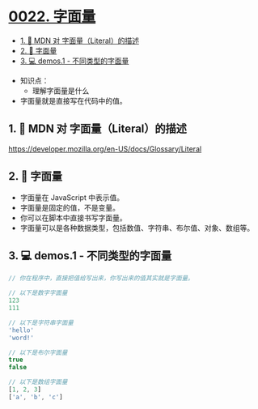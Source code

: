 # [0022. 字面量](https://github.com/Tdahuyou/TNotes.html-css-js/tree/main/notes/0022.%20%E5%AD%97%E9%9D%A2%E9%87%8F)


<!-- region:toc -->
- [1. 🔗 MDN 对 字面量（Literal）的描述](#1--mdn-对-字面量literal的描述)
- [2. 📒 字面量](#2--字面量)
- [3. 💻 demos.1 - 不同类型的字面量](#3--demos1---不同类型的字面量)
<!-- endregion:toc -->
- 知识点：
  - 理解字面量是什么
- 字面量就是直接写在代码中的值。

## 1. 🔗 MDN 对 字面量（Literal）的描述

https://developer.mozilla.org/en-US/docs/Glossary/Literal

## 2. 📒 字面量

- 字面量在 JavaScript 中表示值。
- 字面量是固定的值，不是变量。
- 你可以在脚本中直接书写字面量。
- 字面量可以是各种数据类型，包括数值、字符串、布尔值、对象、数组等。

## 3. 💻 demos.1 - 不同类型的字面量

```javascript
// 你在程序中，直接把值给写出来，你写出来的值其实就是字面量。

// 以下是数字字面量
123
111

// 以下是字符串字面量
'hello'
'word!'

// 以下是布尔字面量
true
false

// 以下是数组字面量
[1, 2, 3]
['a', 'b', 'c']
```

